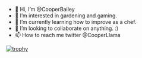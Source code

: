 - 👋 Hi, I’m @CooperBailey
- 👀 I’m interested in gardening and gaming.
- 🌱 I’m currently learning how to improve as a chef.
- 💞️ I’m looking to collaborate on anything. :)
- 📫 How to reach me twitter @CooperLlama

<!---
CooperBailey/CooperBailey is a ✨ special ✨ repository because its `README.md` (this file) appears on your GitHub profile.
You can click the Preview link to take a look at your changes.
--->
[![trophy](https://github-profile-trophy.vercel.app/?username=cooperbailey)](https://github.com/ryo-ma/github-profile-trophy)

